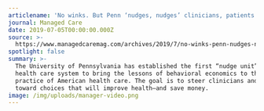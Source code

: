 ```yaml
---
articlename: 'No winks. But Penn ‘nudges, nudges’ clinicians, patients to better decisions.'
journal: Managed Care
date: 2019-07-05T00:00:00.000Z
source: >-
  https://www.managedcaremag.com/archives/2019/7/no-winks-penn-nudges-nudges-clinicians-patients-better-decisions
spotlight: false
summary: >-
  The University of Pennsylvania has established the first “nudge unit” in a
  health care system to bring the lessons of behavioral economics to the
  practice of American health care. The goal is to steer clinicians and patients
  toward choices that will improve health—and save money.
image: /img/uploads/manager-video.png
---
```


